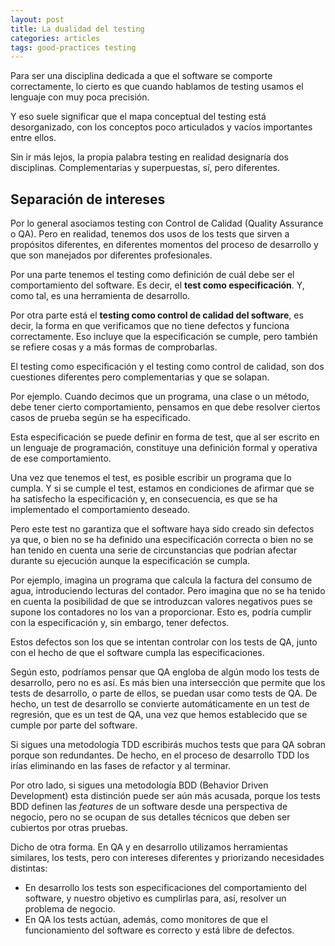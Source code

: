 ```yaml
---
layout: post
title: La dualidad del testing
categories: articles
tags: good-practices testing
---
```


Para ser una disciplina dedicada a que el software se comporte correctamente, lo cierto es que cuando hablamos de testing usamos el lenguaje con muy poca precisión.

Y eso suele significar que el mapa conceptual del testing está desorganizado, con los conceptos poco articulados y vacíos importantes entre ellos.

Sin ir más lejos, la propia palabra testing en realidad designaría dos disciplinas. Complementarias y superpuestas, sí, pero diferentes.

## Separación de intereses

Por lo general asociamos testing con Control de Calidad (Quality Assurance o QA). Pero en realidad, tenemos dos usos de los tests que sirven a propósitos diferentes, en diferentes momentos del proceso de desarrollo y que son manejados por diferentes profesionales.

Por una parte tenemos el testing como definición de cuál debe ser el comportamiento del software. Es decir, el **test como especificación**. Y, como tal, es una herramienta de desarrollo.

Por otra parte está el **testing como control de calidad del software**, es decir, la forma en que verificamos que no tiene defectos y funciona correctamente. Eso incluye que la especificación se cumple, pero también se refiere cosas y a más formas de comprobarlas.

El testing como especificación y el testing como control de calidad, son dos cuestiones diferentes pero complementarias y que se solapan.

Por ejemplo. Cuando decimos que un programa, una clase o un método, debe tener cierto comportamiento, pensamos en que debe resolver ciertos casos de prueba según se ha especificado.

Esta especificación se puede definir en forma de test, que al ser escrito en un lenguaje de programación, constituye una definición formal y operativa de ese comportamiento. 

Una vez que tenemos el test, es posible escribir un programa que lo cumpla. Y si se cumple el test, estamos en condiciones de afirmar que se ha satisfecho la especificación y, en consecuencia, es que se ha implementado el comportamiento deseado.

Pero este test no garantiza que el software haya sido creado sin defectos ya que, o bien no se ha definido una especificación correcta o bien no se han tenido en cuenta una serie de circunstancias que podrían afectar durante su ejecución aunque la especificación se cumpla.

Por ejemplo, imagina un programa que calcula la factura del consumo de agua, introduciendo lecturas del contador. Pero imagina que no se ha tenido en cuenta la posibilidad de que se introduzcan valores negativos pues se supone los contadores no los van a proporcionar. Esto es, podría cumplir con la especificación y, sin embargo, tener defectos.

Estos defectos son los que se intentan controlar con los tests de QA, junto con el hecho de que el software cumpla las especificaciones.

Según esto, podríamos pensar que QA engloba de algún modo los tests de desarrollo, pero no es así. Es más bien una intersección que permite que los tests de desarrollo, o parte de ellos, se puedan usar como tests de QA. De hecho, un test de desarrollo se convierte automáticamente en un test de regresión, que es un test de QA, una vez que hemos establecido que se cumple por parte del software.

Si sigues una metodología TDD escribirás muchos tests que para QA sobran porque son redundantes. De hecho, en el proceso de desarrollo TDD los irías eliminando en las fases de refactor y al terminar.

Por otro lado, si sigues una metodología BDD (Behavior Driven Development) esta distinción puede ser aún más acusada, porque los tests BDD definen las *features* de un software desde una perspectiva de negocio, pero no se ocupan de sus detalles técnicos que deben ser cubiertos por otras pruebas.

Dicho de otra forma. En QA y en desarrollo utilizamos herramientas similares, los tests, pero con intereses diferentes y priorizando necesidades distintas:

* En desarrollo los tests son especificaciones del comportamiento del software, y nuestro objetivo es cumplirlas para, así, resolver un problema de negocio.
* En QA los tests actúan, además, como monitores de que el funcionamiento del software es correcto y está libre de defectos.



